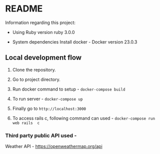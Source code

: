 # README

Information regarding this project:

* Using Ruby version
  ruby 3.0.0

* System dependencies
  Install docker - Docker version 23.0.3

## Local development flow

1) Clone the repository.

2) Go to project directory.

3) Run docker command to setup - 
  ```docker-compose build```

4) To run server - 
   ```docker-compose up```

5) Finally go to `http://localhost:3000`

6) To access rails c, following command can used - 
  ```docker-compose run web rails  c```

### Third party public API used - 

Weather API - https://openweathermap.org/api
